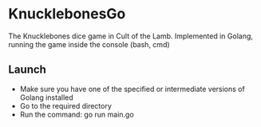 # KnucklebonesGo

The Knucklebones dice game in Cult of the Lamb. Implemented in Golang, running the game inside the console (bash, cmd)

## Launch
- Make sure you have one of the specified or intermediate versions of Golang installed
- Go to the required directory
- Run the command: go run main.go